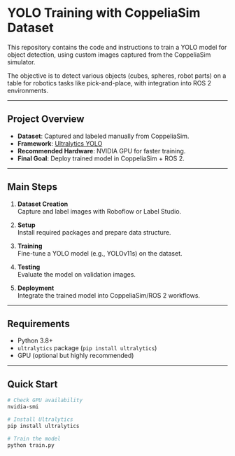 # YOLO Training with CoppeliaSim Dataset

This repository contains the code and instructions to train a YOLO model for object detection, using custom images captured from the CoppeliaSim simulator.

The objective is to detect various objects (cubes, spheres, robot parts) on a table for robotics tasks like pick-and-place, with integration into ROS 2 environments.

---

## Project Overview

- **Dataset**: Captured and labeled manually from CoppeliaSim.
- **Framework**: [Ultralytics YOLO](https://github.com/ultralytics/ultralytics)
- **Recommended Hardware**: NVIDIA GPU for faster training.
- **Final Goal**: Deploy trained model in CoppeliaSim + ROS 2.

---

## Main Steps

1. **Dataset Creation**  
   Capture and label images with Roboflow or Label Studio.

2. **Setup**  
   Install required packages and prepare data structure.

3. **Training**  
   Fine-tune a YOLO model (e.g., YOLOv11s) on the dataset.

4. **Testing**  
   Evaluate the model on validation images.

5. **Deployment**  
   Integrate the trained model into CoppeliaSim/ROS 2 workflows.

---

## Requirements

- Python 3.8+
- `ultralytics` package (`pip install ultralytics`)
- GPU (optional but highly recommended)

---

## Quick Start

```bash
# Check GPU availability
nvidia-smi

# Install Ultralytics
pip install ultralytics

# Train the model
python train.py
